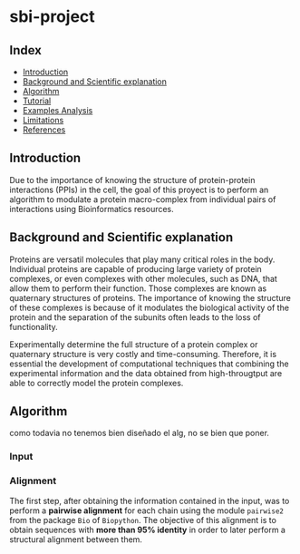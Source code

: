 # sbi-project

## Index
<!-- TOC depthFrom:1 depthTo:6 withLinks:1 updateOnSave:1 orderedList:0 -->
- [Introduction](#Introduction)
- [Background and Scientific explanation](#Background-and-Scientific-explanation)
- [Algorithm](#Algorithm)
- [Tutorial](#Tutorial)
- [Examples Analysis](#Examples-Analysis)
- [Limitations](#limitations) 
- [References](#References)
<!-- /TOC -->

## Introduction

Due to the importance of knowing the structure of protein-protein interactions (PPIs) in the cell, the goal of this proyect is to perform an algorithm to modulate a protein macro-complex from individual pairs of interactions using Bioinformatics resources. 

## Background and Scientific explanation

Proteins are versatil molecules that play many critical roles in the body. Individual proteins are capable of producing large variety of protein complexes, or even complexes with other molecules, such as DNA, that allow them to perform their function. Those complexes are known as quaternary structures of proteins. The importance of knowing the structure of these complexes is because of it modulates the biological activity of the protein and the separation of the subunits often leads to the loss of functionality. 

Experimentally determine the full structure of a protein complex or quaternary structure is very costly and time-consuming. Therefore, it is essential the development of computational techniques that combining the experimental information and the data obtained from high-througtput are able to correctly model the protein complexes. 



## Algorithm 
como todavia no tenemos bien diseñado el alg, no se bien que poner. 
### Input

### Alignment
The first step, after obtaining the information contained in the input, was to perform a **pairwise alignment** for each chain using the module `pairwise2` from the package `Bio` of `Biopython`. The objective of this alignment is to obtain sequences with **more than 95% identity** in order to later perform a structural alignment between them.